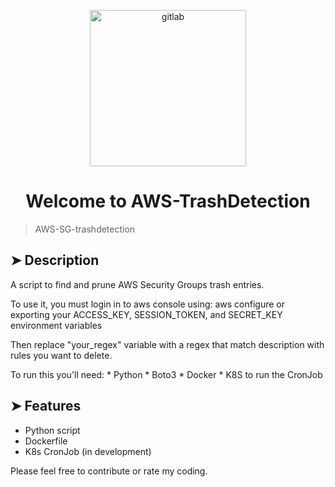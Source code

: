 <p align="center">
  <img alt="gitlab" src="https://i.imgur.com/OrDa8Ui.png" width="250px" float="center"/>
</p>

<h1 align="center">Welcome to AWS-TrashDetection</h1>

>
> AWS-SG-trashdetection
>

## ➤ Description

A script to find and prune AWS Security Groups trash entries.

To use it, you must login in to aws console using:
aws configure or exporting your ACCESS_KEY, SESSION_TOKEN, and SECRET_KEY environment variables

Then replace "your_regex" variable with a regex that match description with rules you want to delete.

To run this you'll need:
    * Python
        * Boto3
    * Docker
    * K8S to run the CronJob


## ➤ Features

* Python script
* Dockerfile
* K8s CronJob (in development)

Please feel free to contribute or rate my coding.

